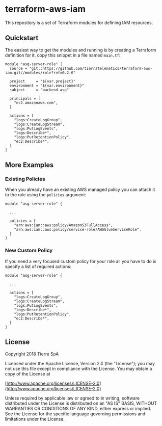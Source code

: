 # terraform-aws-iam

This repository is a set of Terraform modules for defining IAM resources.

## Quickstart

The easiest way to get the modules and running is by creating a Terraform definition for it, copy this snippet in a file
named `main.tf`:

```hcl
module "asg-server-role" {
  source = "git::https://github.com/tierratelematics/terraform-aws-iam.git//modules/role?ref=0.2.0"

  project     = "${var.project}"
  environment = "${var.environment}"
  subject     = "backend-asg"

  principals = [
    "ec2.amazonaws.com",
  ]

  actions = [
    "logs:CreateLogGroup",
    "logs:CreateLogStream",
    "logs:PutLogEvents",
    "logs:Describe*",
    "logs:PutRetentionPolicy",
    "ec2:Describe*",
  ]
}
```
## More Examples

### Existing Policies

When you already have an existing AWS managed policy you can attach it to the role using the `policies` argument:

```hcl
module "asg-server-role" {

  ...

  policies = [
    "arn:aws:iam::aws:policy/AmazonS3FullAccess",
    "arn:aws:iam::aws:policy/service-role/AWSGlueServiceRole",
  ]
}
```

### New Custom Policy

If you need a very focused custom policy for your role all you have to do is specify a list of required actions:

```hcl
module "asg-server-role" {

  ...

  actions = [
    "logs:CreateLogGroup",
    "logs:CreateLogStream",
    "logs:PutLogEvents",
    "logs:Describe*",
    "logs:PutRetentionPolicy",
    "ec2:Describe*",
  ]
}
```

## License

Copyright 2018 Tierra SpA

Licensed under the Apache License, Version 2.0 (the "License");
you may not use this file except in compliance with the License.
You may obtain a copy of the License at

[http://www.apache.org/licenses/LICENSE-2.0](http://www.apache.org/licenses/LICENSE-2.0)

Unless required by applicable law or agreed to in writing, software
distributed under the License is distributed on an "AS IS" BASIS,
WITHOUT WARRANTIES OR CONDITIONS OF ANY KIND, either express or implied.
See the License for the specific language governing permissions and
limitations under the License.
